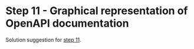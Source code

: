 # Step 11 - Graphical representation of OpenAPI documentation

Solution suggestion for [step 11](https://github.com/nrkno/dotnetskolen/blob/main/README_EN.md#step-11---graphical-representation-of-openapi-documentation).
